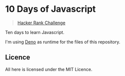 # 10 Days of Javascript

> [Hacker Rank Challenge](https://hackerrank.com/domains/tutorials/10-days-of-javascript)

Ten days to learn Javascript.

I'm using [Deno](https://deno.land) as runtime for the files of this repository.

## Licence

All here is licensed under the MIT Licence.

